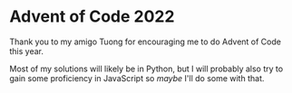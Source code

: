 # Advent of Code 2022

Thank you to my amigo Tuong for encouraging me to do Advent of Code this year.

Most of my solutions will likely be in Python, but I will probably also try to gain some proficiency in JavaScript so *maybe* I'll do some with that.